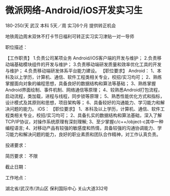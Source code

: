 # 微派网络-Android/iOS开发实习生

180-250/天 武汉 本科 5天／周 实习6个月 提供转正机会

地铁周边周末双休不打卡节日福利可转正实习实习津贴一对一导师

职位描述：

【工作职责】 1.负责公司某项业务 Android/iOS客户端的开发与维护； 2.负责移动端基础模块组件的开发与维护； 3.负责移动端研发质量和效率优化工具的开发与维护； 4.负责移动端研发体系平台能力建设。 【职位要求】 Android： 1、本科及以上学历，计算机、通信、软件工程类相关专业，校招/实习均可； 2、熟练掌握面向对象的编程思想，具备良好的数据结构和算法等基础； 3、熟练掌握Android界面绘制、事件机制、网络通信等原理； 4、较熟悉Android打包流程，启动流程，类加载，进程与线程，同步锁等原理； 5、熟悉性能优化方式和指标，设计模式及其原则和思想，项目架构等； 6、具备较好的沟通能力、学习能力和解决问题的能力。 iOS： 【职位要求】 1、本科及以上学历，计算机、通信、软件工程类相关专业，校招/实习均可； 2、具备扎实的数据结构和算法基础，深入了解TCP/IP协议，对操作系统原理有深刻理解; 3、至少掌握c/c++/object-c其中一种编程语言; 4、对移动产品有较强的敏感度和热情，具备较强的沟通协调能力、学习能力和解决问题的能力，良好的职业素质和团队合作精神，对工作认真负责。

投递要求：

简历要求： 不限

截止日期：

工作地点：

湖北省/武汉市/洪山区 保利国际中心 关山大道332号